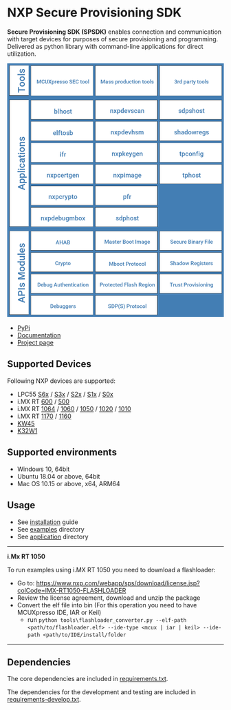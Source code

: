 # NXP Secure Provisioning SDK

**Secure Provisioning SDK (SPSDK)** enables connection and communication with target devices for purposes of secure provisioning and programming. Delivered as python library with command-line applications for direct utilization.

<img src="docs/_static/images/spsdk-architecture.png" alt="drawing" width="600"/>

* [PyPi](https://pypi.org/project/spsdk/)
* [Documentation](https://spsdk.readthedocs.io)
* [Project page](https://www.nxp.com/design/software/development-software/secure-provisioning-sdk-spsdk:SPSDK)

## Supported Devices

Following NXP devices are supported:

- LPC55 [S6x](https://www.nxp.com/products/processors-and-microcontrollers/arm-microcontrollers/general-purpose-mcus/lpc5500-cortex-m33/high-efficiency-arm-cortex-m33-based-microcontroller-family:LPC55S6x) / [S3x](https://www.nxp.com/products/processors-and-microcontrollers/arm-microcontrollers/general-purpose-mcus/lpc5500-cortex-m33:LPC5500_SERIES) / [S2x](https://www.nxp.com/products/processors-and-microcontrollers/arm-microcontrollers/general-purpose-mcus/lpc5500-cortex-m33/lpc552x-s2x-mainstream-arm-cortex-m33-based-microcontroller-family:LPC552x-S2x) / [S1x](https://www.nxp.com/products/processors-and-microcontrollers/arm-microcontrollers/general-purpose-mcus/lpc5500-cortex-m33/lpc551x-s1x-baseline-arm-cortex-m33-based-microcontroller-family:LPC551X-S1X) / [S0x](https://www.nxp.com/products/processors-and-microcontrollers/arm-microcontrollers/general-purpose-mcus/lpc5500-cortex-m33/lpc550x-s0x-baseline-arm-cortex-m33-based-microcontroller-family:LPC550x)
- i.MX RT [600](https://www.nxp.com/products/processors-and-microcontrollers/arm-microcontrollers/i-mx-rt-crossover-mcus/i-mx-rt600-crossover-mcu-with-arm-cortex-m33-and-dsp-cores:i.MX-RT600) / [500](https://www.nxp.com/products/processors-and-microcontrollers/arm-microcontrollers/i-mx-rt-crossover-mcus/i-mx-rt500-crossover-mcu-with-arm-cortex-m33-core:i.MX-RT500)
- i.MX RT [1064](https://www.nxp.com/products/processors-and-microcontrollers/arm-microcontrollers/i-mx-rt-crossover-mcus/i-mx-rt1064-crossover-mcu-with-arm-cortex-m7-core:i.MX-RT1064) / [1060](https://www.nxp.com/products/processors-and-microcontrollers/arm-microcontrollers/i-mx-rt-crossover-mcus/i-mx-rt1060-crossover-mcu-with-arm-cortex-m7-core:i.MX-RT1060) / [1050](https://www.nxp.com/products/processors-and-microcontrollers/arm-microcontrollers/i-mx-rt-crossover-mcus/i-mx-rt1050-crossover-mcu-with-arm-cortex-m7-core:i.MX-RT1050) / [1020](https://www.nxp.com/products/processors-and-microcontrollers/arm-microcontrollers/i-mx-rt-crossover-mcus/i-mx-rt1020-crossover-mcu-with-arm-cortex-m7-core:i.MX-RT1020) / [1010](https://www.nxp.com/products/processors-and-microcontrollers/arm-microcontrollers/i-mx-rt-crossover-mcus/i-mx-rt1010-crossover-mcu-with-arm-cortex-m7-core:i.MX-RT1010)
- i.MX RT [1170](https://www.nxp.com/products/processors-and-microcontrollers/arm-microcontrollers/i-mx-rt-crossover-mcus/i-mx-rt1170-crossover-mcu-family-first-ghz-mcu-with-arm-cortex-m7-and-cortex-m4-cores:i.MX-RT1170) / [1160](https://www.nxp.com/design/development-boards/i-mx-evaluation-and-development-boards/i-mx-rt1160-evaluation-kit:MIMXRT1160-EVK)
- [KW45](https://www.nxp.com/products/wireless/bluetooth-low-energy/32-bit-bluetooth-5-3-long-range-mcus-with-can-fd-and-lin-bus-options-arm-cortex-m33-core:KW45)
- [K32W1](https://www.nxp.com/products/wireless/multiprotocol-mcus/tri-core-secure-and-ultra-low-power-mcu-for-matter-over-thread-and-bluetooth-le-5-3:K32W148)

## Supported environments

- Windows 10, 64bit
- Ubuntu 18.04 or above, 64bit
- Mac OS 10.15 or above, x64, ARM64

## Usage

- See [installation](https://spsdk.readthedocs.io/en/latest/usage/installation.html) guide
- See [examples](examples) directory
- See [application](spsdk/apps) directory

---
**i.Mx RT 1050**

To run examples using i.MX RT 1050 you need to download a flashloader:
- Go to: https://www.nxp.com/webapp/sps/download/license.jsp?colCode=IMX-RT1050-FLASHLOADER
- Review the license agreement, download and unzip the package
- Convert the elf file into bin (For this operation you need to have MCUXpresso IDE, IAR or Keil)
  - run ```python tools\flashloader_converter.py --elf-path <path/to/flashloader.elf> --ide-type <mcux | iar | keil> --ide-path <path/to/IDE/install/folder```

---

## Dependencies

The core dependencies are included in [requirements.txt](requirements.txt).

The dependencies for the development and testing are included in [requirements-develop.txt](requirements-develop.txt).
